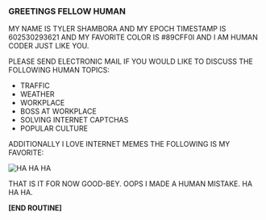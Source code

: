 ### GREETINGS FELLOW HUMAN

MY NAME IS TYLER SHAMBORA AND MY EPOCH TIMESTAMP IS 602530293621 AND MY FAVORITE COLOR IS #89CFF0I AND I AM HUMAN CODER JUST LIKE YOU.

PLEASE SEND ELECTRONIC MAIL IF YOU WOULD LIKE TO DISCUSS THE FOLLOWING HUMAN TOPICS:
- TRAFFIC
- WEATHER
- WORKPLACE
- BOSS AT WORKPLACE
- SOLVING INTERNET CAPTCHAS
- POPULAR CULTURE

ADDITIONALLY I LOVE INTERNET MEMES THE FOLLOWING IS MY FAVORITE:

![HA HA HA](https://i.imgur.com/RdlvIbpl.png)


THAT IS IT FOR NOW GOOD-BEY. OOPS I MADE A HUMAN MISTAKE. HA HA HA.

**[END ROUTINE]**
